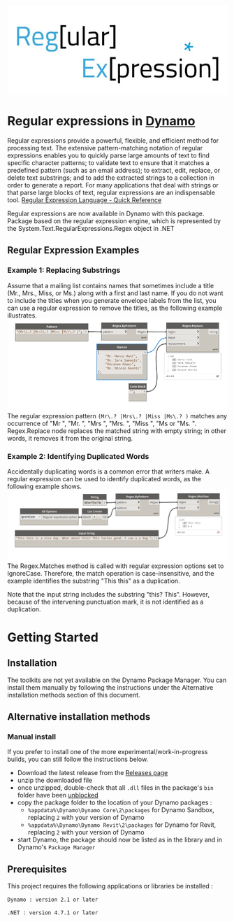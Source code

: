 ![Image](https://github.com/Brutich/RegEx/blob/master/doc/regexlogo-1.jpg?branch=master)


# Regular expressions in [Dynamo](https://github.com/DynamoDS/Dynamo) #

Regular expressions provide a powerful, flexible, and efficient method for processing text. The extensive pattern-matching notation of regular expressions enables you to quickly parse large amounts of text to find specific character patterns; to validate text to ensure that it matches a predefined pattern (such as an email address); to extract, edit, replace, or delete text substrings; and to add the extracted strings to a collection in order to generate a report. For many applications that deal with strings or that parse large blocks of text, regular expressions are an indispensable tool.
[Regular Expression Language - Quick Reference](https://docs.microsoft.com/en-us/dotnet/standard/base-types/regular-expression-language-quick-reference?view=netframework-4.8)

Regular expressions are now available in Dynamo with this package.
Package based on the regular expression engine, which is represented by the System.Text.RegularExpressions.Regex object in .NET

## Regular Expression Examples ##
### Example 1: Replacing Substrings ###
Assume that a mailing list contains names that sometimes include a title (Mr., Mrs., Miss, or Ms.) along with a first and last name. If you do not want to include the titles when you generate envelope labels from the list, you can use a regular expression to remove the titles, as the following example illustrates.
![Image](https://github.com/Brutich/RegEx/blob/master/doc/regex-examples/examples-001.png)
The regular expression pattern ```(Mr\.? |Mrs\.? |Miss |Ms\.? )``` matches any occurrence of "Mr ", "Mr. ", "Mrs ", "Mrs. ", "Miss ", "Ms or "Ms. ". Regex.Replace node replaces the matched string with empty string; in other words, it removes it from the original string.

### Example 2: Identifying Duplicated Words ###
Accidentally duplicating words is a common error that writers make. A regular expression can be used to identify duplicated words, as the following example shows.
![Image](https://github.com/Brutich/RegEx/blob/develop/doc/regex-examples/examples-002.png)
The Regex.Matches method is called with regular expression options set to IgnoreCase. Therefore, the match operation is case-insensitive, and the example identifies the substring "This this" as a duplication.

Note that the input string includes the substring "this? This". However, because of the intervening punctuation mark, it is not identified as a duplication.

# Getting Started

## Installation
The toolkits are not yet available on the Dynamo Package Manager. You can install them manually by following the instructions under the Alternative installation methods section of this document.

## Alternative installation methods

### Manual install
If you prefer to install one of the more experimental/work-in-progress builds, you can still follow the instructions below.

- Download the latest release from the [Releases page](https://github.com/Brutich/RegEx/releases)
- unzip the downloaded file
- once unzipped, double-check that all `.dll` files in the package's `bin` folder have been [unblocked](https://blogs.msdn.microsoft.com/delay/p/unblockingdownloadedfile/)
- copy the package folder to the location of your Dynamo packages  :
    - `%appdata%\Dynamo\Dynamo Core\2\packages` for Dynamo Sandbox, replacing `2` with your version of Dynamo
    - `%appdata%\Dynamo\Dynamo Revit\2\packages` for Dynamo for Revit, replacing `2` with your version of Dynamo
- start Dynamo, the package should now be listed as in the library and in Dynamo's `Package Manager`

## Prerequisites

This project requires the following applications or libraries be installed :

```
Dynamo : version 2.1 or later
```
```
.NET : version 4.7.1 or later
```
